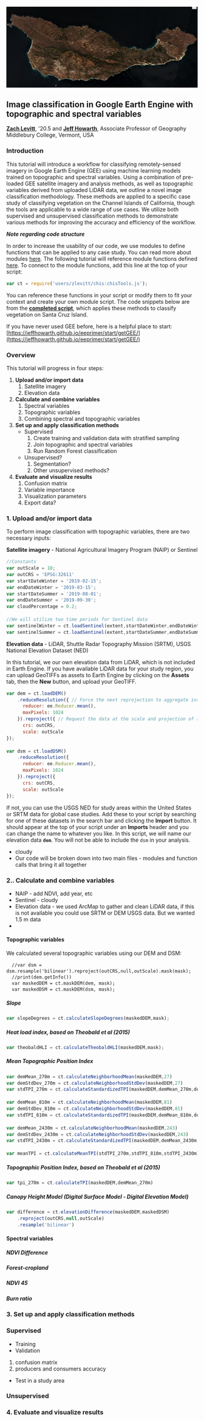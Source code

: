 ![](header.png "Image classification in Earth Engine")

## Image classification in Google Earth Engine with topographic and spectral variables
[**Zach Levitt**](https://zachlevitt.github.io), '20.5 and [**Jeff Howarth**](https://jeffhowarth.github.io/), Associate Professor of Geography</br>
Middlebury College, Vermont, USA

### Introduction

This tutorial will introduce a workflow for classifying remotely-sensed imagery in Google Earth Engine (GEE) using machine learning models trained on topographic and spectral variables. Using a combination of pre-loaded GEE satellite imagery and analysis methods, as well as topographic variables derived from uploaded LiDAR data, we outline a novel image classification methodology. These methods are applied to a specific case study of classifying vegetation on the Channel Islands of California, though the tools are applicable to a wide range of use cases. We utilize both supervised and unsupervised classification methods to demonstrate various methods for improving the accuracy and efficiency of the workflow.

***Note regarding code structure***

In order to increase the usability of our code, we use modules to define functions that can be applied to any case study. You can read more about modules [here](https://medium.com/google-earth/making-it-easier-to-reuse-code-with-earth-engine-script-modules-2e93f49abb13). The following tutorial will reference module functions defined [here](https://code.earthengine.google.com/9ef0eb7a802163ba97e51a94a754379d). To connect to the module functions, add this line at the top of your script:

```javascript
var ct = require('users/zlevitt/chis:chisTools.js');
```

You can reference these functions in your script or modify them to fit your context and create your own module script. The code snippets below are from the [**completed script**](https://code.earthengine.google.com/ba0f64848eddfbce06369aa8cdbe21be), which applies these methods to classify vegetation on Santa Cruz Island.

If you have never used GEE before, here is a helpful place to start: [https://jeffhowarth.github.io/eeprimer/start/getGEE/](https://jeffhowarth.github.io/eeprimer/start/getGEE/)

### Overview

This tutorial will progress in four steps:

1. **Upload and/or import data**
	1. Satellite imagery
	2. Elevation data
2. **Calculate and combine variables**
	1. Spectral variables
	2. Topographic variables
	3. Combining spectral and topographic variables
3. **Set up and apply classification methods**
	* Supervised
		1. Create training and validation data with stratified sampling
		2. Join topographic and spectral variables
		3. Run Random Forest classification
	* Unsupervised?
		1. Segmentation?
		2. Other unsupervised methods?
4. **Evaluate and visualize results**
	1. Confusion matrix
	2. Variable importance
	3. Visualization parameters
	4. Export data?

### 1. Upload and/or import data

To perform image classification with topographic variables, there are two necessary inputs:

**Satellite imagery** - National Agricultural Imagery Program (NAIP) or Sentinel
```javascript
//Constants
var outScale = 10;
var outCRS = 'EPSG:32611'
var startDateWinter = '2019-02-15';
var endDateWinter = '2019-03-15';
var startDateSummer = '2019-08-01';
var endDateSummer = '2019-09-30';
var cloudPercentage = 0.2;

//We will utilize two time periods for Sentinel data
var sentinelWinter = ct.loadSentinel(extent,startDateWinter,endDateWinter,cloudPercentage);
var sentinelSummer = ct.loadSentinel(extent,startDateSummer,endDateSummer,cloudPercentage);
```

**Elevation data** - LiDAR, Shuttle Radar Topography Mission (SRTM), USGS National Elevation Dataset (NED)

In this tutorial, we our own elevation data from LiDAR, which is not included in Earth Engine. If you have available LiDAR data for your study region, you can upload GeoTIFFs as assets to Earth Engine by clicking on the **Assets** tab, then the **New** button, and upload your GeoTIFF. 

```javascript
var dem = ct.loadDEM()
    .reduceResolution({ // Force the next reprojection to aggregate instead of resampling.
      reducer: ee.Reducer.mean(),
      maxPixels: 1024
    }).reproject({ // Request the data at the scale and projection of the MODIS image.
      crs: outCRS,
      scale: outScale
});

var dsm = ct.loadDSM()
    .reduceResolution({
      reducer: ee.Reducer.mean(),
      maxPixels: 1024
    }).reproject({
      crs: outCRS,
      scale: outScale
});
```

If not, you can use the USGS NED for study areas within the United States or SRTM data for global case studies. Add these to your script by searching for one of these datasets in the search bar and clicking the **Import** button. It should appear at the top of your script under an **Imports** header and you can change the name to whatever you like. In this script, we will name our elevation data **```dem```**. You will not be able to include the ```dsm``` in your analysis.


* cloudy
* Our code will be broken down into two main files - modules and function calls that bring it all together



### 2.. Calculate and combine variables

* NAIP - add NDVI, add year, etc
* Sentinel - cloudy
* Elevation data - we used ArcMap to gather and clean LiDAR data, if this is not available you could use SRTM or DEM USGS data. But we wanted 1.5 m data
* 

#### Topographic variables

We calculated several topographic variables using our DEM and DSM:   
        
      
      //var dsm = dsm.resample('bilinear').reproject(outCRS,null,outScale).mask(mask);
      //print(dem.getInfo())
      var maskedDEM = ct.maskDEM(dem, mask);
      var maskedDSM = ct.maskDEM(dsm, mask);

##### Slope
```javascript
var slopeDegrees = ct.calculateSlopeDegrees(maskedDEM,mask);
```

##### Heat load index, based on Theobald et al (2015)
```javascript
var theobaldHLI = ct.calculateTheobaldHLI(maskedDEM,mask);
```

##### Mean Topographic Position Index
```javascript
var demMean_270m = ct.calculateNeighborhoodMean(maskedDEM,27)
var demStdDev_270m = ct.calculateNeighborhoodStdDev(maskedDEM,27)
var stdTPI_270m = ct.calculateStandardizedTPI(maskedDEM,demMean_270m,demStdDev_270m)

var demMean_810m = ct.calculateNeighborhoodMean(maskedDEM,81)
var demStdDev_810m = ct.calculateNeighborhoodStdDev(maskedDEM,81)
var stdTPI_810m = ct.calculateStandardizedTPI(maskedDEM,demMean_810m,demStdDev_810m)

var demMean_2430m = ct.calculateNeighborhoodMean(maskedDEM,243)
var demStdDev_2430m = ct.calculateNeighborhoodStdDev(maskedDEM,243)
var stdTPI_2430m = ct.calculateStandardizedTPI(maskedDEM,demMean_2430m,demStdDev_2430m)

var meanTPI = ct.calculateMeanTPI(stdTPI_270m,stdTPI_810m,stdTPI_2430m)
```

##### Topographic Position Index, based on Theobald et al (2015)
```javascript
var tpi_270m = ct.calculateTPI(maskedDEM,demMean_270m)
```

##### Canopy Height Model (Digital Surface Model - Digital Elevation Model)
```javascript
var difference = ct.elevationDifference(maskedDEM,maskedDSM)
	.reproject(outCRS,null,outScale)
	.resample('bilinear')
```

#### Spectral variables

##### NDVI Difference
##### Forest-cropland
##### NDVI 45
##### Burn ratio


### 3. Set up and apply classification methods


### Supervised
* Training
* Validation
1. confusion matrix
2. producers and consumers accuracy
* Test in a study area

### Unsupervised

### 4. Evaluate and visualize results

<!-- ##### Define variables

The first step is to define 

```javascript

``` -->

<!-- ### Background

There are two primary motiviations for this work:

1. Apply machine learning approaches to identify vegetation classes using topographic, spectral and spatial variables.
2. Update vegetation data for the Channel Islands to aid conservation and environmental projects (Last updated in [2007](http://iws.org/CISProceedings/7th_CIS_Proceedings/Cohen_et_al.pdf) for [Santa Cruz Island](https://map.dfg.ca.gov/metadata/ds0563.html), the largest of the Channel Islands).
 -->




